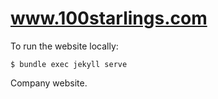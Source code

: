 # www.100starlings.com

To run the website locally:

`$ bundle exec jekyll serve`

Company website.

